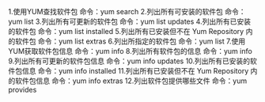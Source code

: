 1.使用YUM查找软件包 
命令：yum search 
2.列出所有可安装的软件包 
命令：yum list 
3.列出所有可更新的软件包 
命令：yum list updates 
4.列出所有已安装的软件包 
命令：yum list installed 
5.列出所有已安装但不在 Yum Repository 内的软件包 
命令：yum list extras 
6.列出所指定的软件包 
命令：yum list 
7.使用YUM获取软件包信息 
命令：yum info 
8.列出所有软件包的信息 
命令：yum info 
9.列出所有可更新的软件包信息 
命令：yum info updates 
10.列出所有已安装的软件包信息 
命令：yum info installed 
11.列出所有已安装但不在 Yum Repository 内的软件包信息 
命令：yum info extras 
12.列出软件包提供哪些文件 
命令：yum provides